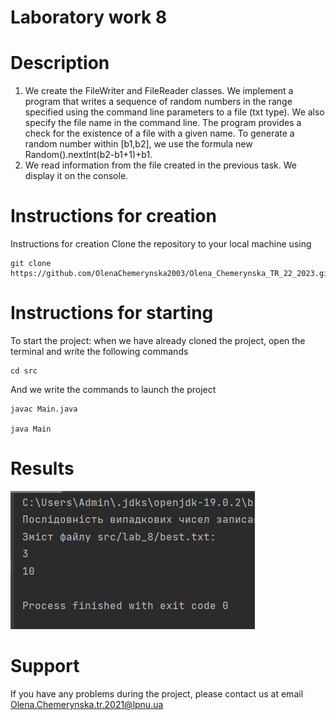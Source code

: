 # Laboratory work 8

# Description

1. We create the FileWriter and FileReader classes. We implement a program that writes a sequence of random numbers in the range specified using the command line parameters to a file (txt type). We also specify the file name in the command line. The program provides a check for the existence of a file with a given name.
   To generate a random number within [b1,b2], we use the formula new Random().nextInt(b2-b1+1)+b1.
2. We read information from the file created in the previous task. We display it on the console.

# Instructions for creation
Instructions for creation
Clone the repository to your local machine using
```
git clone https://github.com/OlenaChemerynska2003/Olena_Chemerynska_TR_22_2023.git
```

# Instructions for starting
To start the project: when we have already cloned the project, open the terminal and write the following commands
```
cd src
```
And we write the commands to launch the project
```
javac Main.java

java Main
```
# Results

![image](img.png)

# Support
If you have any problems during the project, please contact us at email Olena.Chemerynska.tr.2021@lpnu.ua
